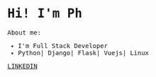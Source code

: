 <samp>
<h1>
    Hi! I'm Ph
</h1>
<p>About me:</p>
<ul>
    <li>I'm Full Stack Developer</li>
    <li>Python| Django| Flask| Vuejs| Linux</li>
</ul>
<a target="_blank" href="https://www.linkedin.com/in/ph7777">
LINKEDIN
</a>
</samp>

